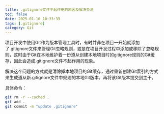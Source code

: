```yaml
---
title: .gitignore文件不起作用的原因及解决办法
toc: false
date: 2025-01-10 10:33:39
tags: [.gitignore]
category: Git
---
```

项目开发中使用Git作为版本管理工具时，有时并非在项目一开始就添加了.gitignore文件来管理Git忽略规则，或是在项目开发过程中添加或移除了忽略规则，这时由于Git在本地维护着一份遵从创建本地项目时的gitignore规则的Git缓存，因此会造成.gitignore文件不起作用的现象。

解决这个问题的方式就是清除掉本地项目的Git缓存，通过重新创建Git索引的方式来生成遵从新.gitignore文件中规则的本地Git版本，再将该Git版本提交到主干。

具体命令：
```bash
git rm -r --cached .
git add .
git commit -m "update .gitignore"
```